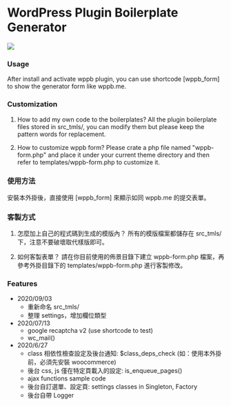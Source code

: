 # WordPress Plugin Boilerplate Generator

<img src="https://user-images.githubusercontent.com/271049/65505625-37c08700-defc-11e9-98a1-39f1b158ab34.png">

### Usage
After install and activate wppb plugin, you can use shortcode [wppb_form] to show the generator form like wppb.me.

### Customization

1. How to add my own code to the boilerplates?
All the plugin boilerplate files stored in src_tmls/, you can modify them but please keep the pattern words for replacement.

1. How to customize wppb form?
Please crate a php file named "wppb-form.php" and place it under your current theme directory and then refer to templates/wppb-form.php to customize it.

### 使用方法
安裝本外掛後，直接使用 [wppb_form] 來顯示如同 wppb.me 的提交表單。

### 客製方式

1. 怎麼加上自己的程式碼到生成的模版內？
所有的模版檔案都儲存在 src_tmls/ 下，注意不要破壞取代樣版即可。

1. 如何客製表單？
請在你目前使用的佈景目錄下建立 wppb-form.php 檔案，再參考外掛目錄下的 templates/wppb-form.php 進行客製修改。

### Features
* 2020/09/03
    * 重新命名 src_tmls/ 
    * 整理 settings，增加欄位類型
* 2020/07/13
    * google recaptcha v2 (use shortcode to test)
    * wc_mail()
* 2020/6/27
    * class 相依性檢查設定及後台通知: $class_deps_check (如：使用本外掛前，必須先安裝 woocommerce)
    * 後台 css, js 僅在特定頁載入的設定: is_enqueue_pages()
    * ajax functions sample code
    * 後台自訂選單、設定頁: settings classes in Singleton, Factory
    * 後台自帶 Logger
